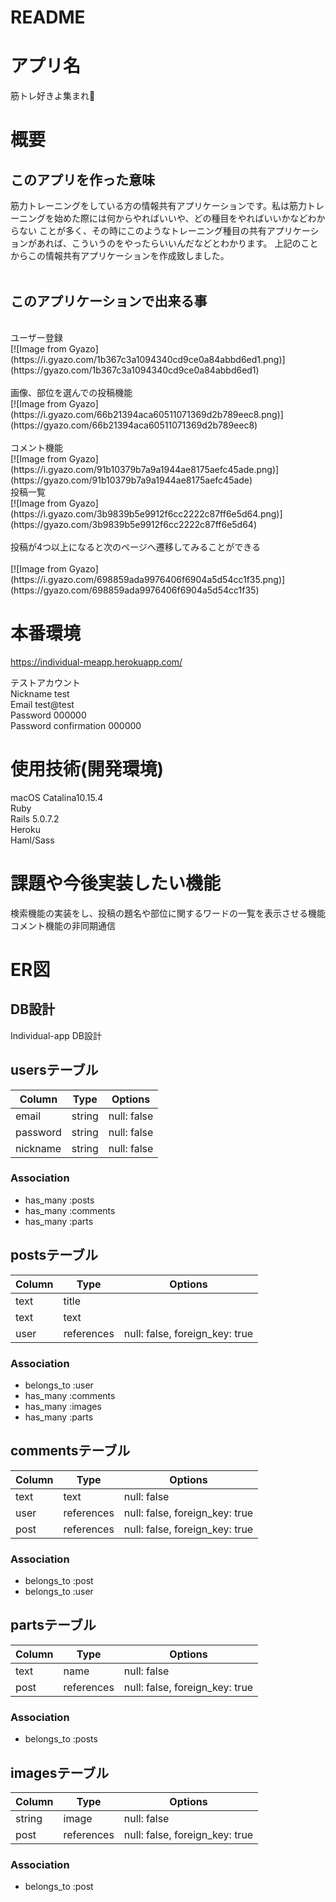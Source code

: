 # README

# アプリ名
筋トレ好きよ集まれ💪

# 概要
## このアプリを作った意味
筋力トレーニングをしている方の情報共有アプリケーションです。私は筋力トレーニングを始めた際には何からやればいいや、どの種目をやればいいかなどわからない
ことが多く、その時にこのようなトレーニング種目の共有アプリケーションがあれば、こういうのをやったらいいんだなどとわかります。
上記のことからこの情報共有アプリケーションを作成致しました。
<br>
<br>

## このアプリケーションで出来る事
<br>
ユーザー登録
<br>
[![Image from Gyazo](https://i.gyazo.com/1b367c3a1094340cd9ce0a84abbd6ed1.png)](https://gyazo.com/1b367c3a1094340cd9ce0a84abbd6ed1)
<br>
<br>
画像、部位を選んでの投稿機能
<br>
[![Image from Gyazo](https://i.gyazo.com/66b21394aca60511071369d2b789eec8.png)](https://gyazo.com/66b21394aca60511071369d2b789eec8)
<br>
<br>
コメント機能
<br>
[![Image from Gyazo](https://i.gyazo.com/91b10379b7a9a1944ae8175aefc45ade.png)](https://gyazo.com/91b10379b7a9a1944ae8175aefc45ade)
<br>
投稿一覧
<br>
[![Image from Gyazo](https://i.gyazo.com/3b9839b5e9912f6cc2222c87ff6e5d64.png)](https://gyazo.com/3b9839b5e9912f6cc2222c87ff6e5d64)
<br>
<br>
投稿が4つ以上になると次のページへ遷移してみることができる
<br>
<br>
[![Image from Gyazo](https://i.gyazo.com/698859ada9976406f6904a5d54cc1f35.png)](https://gyazo.com/698859ada9976406f6904a5d54cc1f35)
<br>



# 本番環境
https://individual-meapp.herokuapp.com/

テストアカウント
<br>
Nickname test
<br>
Email test@test
<br>
Password 000000
<br>
Password confirmation 000000



# 使用技術(開発環境)
macOS Catalina10.15.4
<br>
Ruby
<br>
Rails 5.0.7.2
<br>
Heroku
<br>
Haml/Sass

# 課題や今後実装したい機能
検索機能の実装をし、投稿の題名や部位に関するワードの一覧を表示させる機能
<br>
コメント機能の非同期通信

# ER図 

## DB設計
 Individual-app DB設計
## usersテーブル
|Column|Type|Options|
|------|----|-------|
|email|string|null: false|
|password|string|null: false|
|nickname|string|null: false|
### Association
- has_many :posts
- has_many :comments
- has_many :parts

## postsテーブル
|Column|Type|Options|
|------|----|-------|
|text|title||null: false|
|text|text|||null: false|
|user|references|null: false, foreign_key: true|
### Association
- belongs_to :user
- has_many :comments
- has_many :images
- has_many :parts

## commentsテーブル
|Column|Type|Options|
|------|----|-------|
|text|text|null: false|
|user|references|null: false, foreign_key: true|
|post|references|null: false, foreign_key: true|
### Association
- belongs_to :post
- belongs_to :user

## partsテーブル
|Column|Type|Options|
|------|----|-------|
|text|name|null: false|
|post|references|null: false, foreign_key: true|
### Association
- belongs_to :posts

## imagesテーブル
|Column|Type|Options|
|------|----|-------|
|string|image|null: false|
|post|references|null: false, foreign_key: true|
### Association
- belongs_to :post